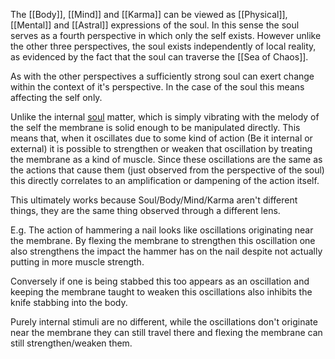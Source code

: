 The [[Body]], [[Mind]] and [[Karma]] can be viewed as [[Physical]], [[Mental]] and [[Astral]] expressions of the soul. In this sense the soul serves as a fourth perspective in which only the self exists. However unlike the other three perspectives, the soul exists independently of local reality, as evidenced by the fact that the soul can traverse the [[Sea of Chaos]].

As with the other perspectives a sufficiently strong soul can exert change within the context of it's perspective. In the case of the soul this means affecting the self only. 

Unlike the internal [soul](Souls) matter, which is simply vibrating with the melody of the self the membrane is solid enough to be manipulated directly. This means that, when it oscillates due to some kind of action (Be it internal or external) it is possible to strengthen or weaken that oscillation by treating the membrane as a kind of muscle. Since these oscillations are the same as the actions that cause them (just observed from the perspective of the soul) this directly correlates to an amplification or dampening of the action itself.

This ultimately works because Soul/Body/Mind/Karma aren't different things, they are the same thing observed through a different lens.

E.g. 
The action of hammering a nail looks like oscillations originating near the membrane. By flexing the membrane to strengthen this oscillation one also strengthens the impact the hammer has on the nail despite not actually putting in more muscle strength.

Conversely if one is being stabbed this too appears as an oscillation and keeping the membrane taught to weaken this oscillations also inhibits the knife stabbing into the body.

Purely internal stimuli are no different, while the oscillations don't originate near the membrane they can still travel there and flexing the membrane can still strengthen/weaken them.
